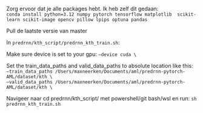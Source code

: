 Zorg ervoor dat je alle packages hebt. Ik heb zelf dit gedaan: \
```conda install python=3.12 numpy pytorch tensorflow matplotlib  scikit-learn scikit-image opencv pillow lpips optuna pandas```

Pull de laatste versie van master


In ```predrnn/kth_script/predrnn_kth_train.sh```:

Make sure device is set to your gpu: ```—device cuda \```

Set the train_data_paths and valid_data_paths to absolute location like this: \
```—train_data_paths /Users/maxneerken/Documents/aml/predrnn-pytorch-AML/dataset/kth \``` \
```—valid_data_paths /Users/maxneerken/Documents/aml/predrnn-pytorch-AML/dataset/kth \```

Navigeer naar cd predrnn/kth_script/ met powershell/git bash/wsl en run: ```sh predrnn_kth_train.sh```
